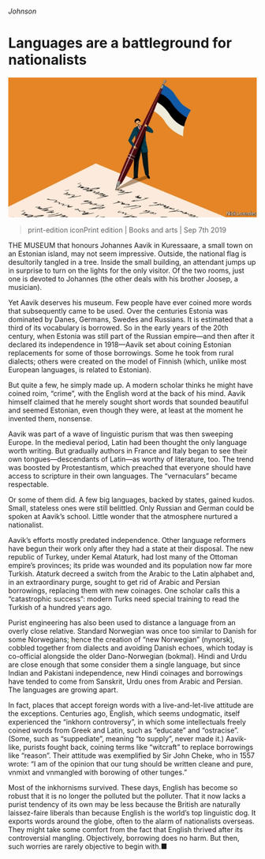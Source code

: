 ###### Johnson

# Languages are a battleground for nationalists 

![image](images/20190907_BKD003_0.jpg) 

> print-edition iconPrint edition | Books and arts | Sep 7th 2019 

THE MUSEUM that honours Johannes Aavik in Kuressaare, a small town on an Estonian island, may not seem impressive. Outside, the national flag is desultorily tangled in a tree. Inside the small building, an attendant jumps up in surprise to turn on the lights for the only visitor. Of the two rooms, just one is devoted to Johannes (the other deals with his brother Joosep, a musician). 

Yet Aavik deserves his museum. Few people have ever coined more words that subsequently came to be used. Over the centuries Estonia was dominated by Danes, Germans, Swedes and Russians. It is estimated that a third of its vocabulary is borrowed. So in the early years of the 20th century, when Estonia was still part of the Russian empire—and then after it declared its independence in 1918—Aavik set about coining Estonian replacements for some of those borrowings. Some he took from rural dialects; others were created on the model of Finnish (which, unlike most European languages, is related to Estonian). 

But quite a few, he simply made up. A modern scholar thinks he might have coined roim, “crime”, with the English word at the back of his mind. Aavik himself claimed that he merely sought short words that sounded beautiful and seemed Estonian, even though they were, at least at the moment he invented them, nonsense. 

Aavik was part of a wave of linguistic purism that was then sweeping Europe. In the medieval period, Latin had been thought the only language worth writing. But gradually authors in France and Italy began to see their own tongues—descendants of Latin—as worthy of literature, too. The trend was boosted by Protestantism, which preached that everyone should have access to scripture in their own languages. The “vernaculars” became respectable. 

Or some of them did. A few big languages, backed by states, gained kudos. Small, stateless ones were still belittled. Only Russian and German could be spoken at Aavik’s school. Little wonder that the atmosphere nurtured a nationalist. 

Aavik’s efforts mostly predated independence. Other language reformers have begun their work only after they had a state at their disposal. The new republic of Turkey, under Kemal Ataturk, had lost many of the Ottoman empire’s provinces; its pride was wounded and its population now far more Turkish. Ataturk decreed a switch from the Arabic to the Latin alphabet and, in an extraordinary purge, sought to get rid of Arabic and Persian borrowings, replacing them with new coinages. One scholar calls this a “catastrophic success”: modern Turks need special training to read the Turkish of a hundred years ago. 

Purist engineering has also been used to distance a language from an overly close relative. Standard Norwegian was once too similar to Danish for some Norwegians; hence the creation of “new Norwegian” (nynorsk), cobbled together from dialects and avoiding Danish echoes, which today is co-official alongside the older Dano-Norwegian (bokmal). Hindi and Urdu are close enough that some consider them a single language, but since Indian and Pakistani independence, new Hindi coinages and borrowings have tended to come from Sanskrit, Urdu ones from Arabic and Persian. The languages are growing apart. 

In fact, places that accept foreign words with a live-and-let-live attitude are the exceptions. Centuries ago, English, which seems undogmatic, itself experienced the “inkhorn controversy”, in which some intellectuals freely coined words from Greek and Latin, such as “educate” and “ostracise”. (Some, such as “suppediate”, meaning “to supply”, never made it.) Aavik-like, purists fought back, coining terms like “witcraft” to replace borrowings like “reason”. Their attitude was exemplified by Sir John Cheke, who in 1557 wrote: “I am of the opinion that our tung should be written cleane and pure, vnmixt and vnmangled with borowing of other tunges.”  

Most of the inkhornisms survived. These days, English has become so robust that it is no longer the polluted but the polluter. That it now lacks a purist tendency of its own may be less because the British are naturally laissez-faire liberals than because English is the world’s top linguistic dog. It exports words around the globe, often to the alarm of nationalists overseas. They might take some comfort from the fact that English thrived after its controversial mangling. Objectively, borrowing does no harm. But then, such worries are rarely objective to begin with.■ 


